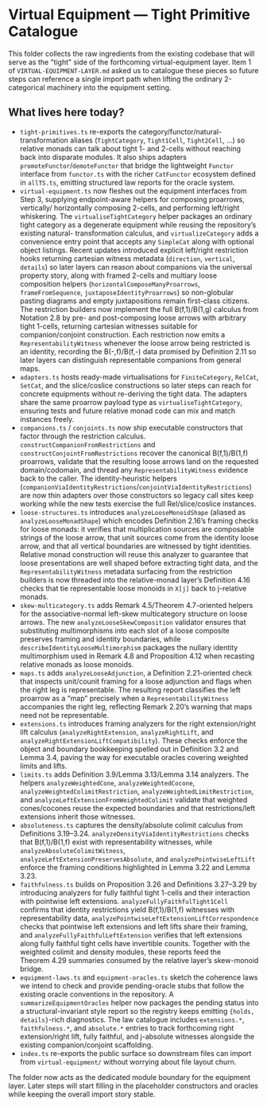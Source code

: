 # Virtual Equipment — Tight Primitive Catalogue

This folder collects the raw ingredients from the existing codebase that will
serve as the "tight" side of the forthcoming virtual-equipment layer.  Item 1 of
`VIRTUAL-EQUIPMENT-LAYER.md` asked us to catalogue these pieces so future steps
can reference a single import path when lifting the ordinary 2-categorical
machinery into the equipment setting.

## What lives here today?

- `tight-primitives.ts` re-exports the category/functor/natural-transformation
  aliases (`TightCategory`, `Tight1Cell`, `Tight2Cell`, …) so relative monads can
  talk about tight 1- and 2-cells without reaching back into disparate modules.
  It also ships adapters `promoteFunctor`/`demoteFunctor` that bridge the
  lightweight `Functor` interface from `functor.ts` with the richer `CatFunctor`
  ecosystem defined in `allTS.ts`, emitting structured law reports for the
  oracle system.
- `virtual-equipment.ts` now fleshes out the equipment interfaces from Step 3,
  supplying endpoint-aware helpers for composing proarrows, vertically/
  horizontally composing 2-cells, and performing left/right whiskering.  The
  `virtualiseTightCategory` helper packages an ordinary tight category as a
  degenerate equipment while reusing the repository’s existing natural-
  transformation calculus, and `virtualizeCategory` adds a convenience entry
  point that accepts any `SimpleCat` along with optional object listings.
  Recent updates introduced explicit left/right restriction hooks returning
  cartesian witness metadata (`direction`, `vertical`, `details`) so later layers
  can reason about companions via the universal property story, along with
  framed 2-cells and multiary loose composition helpers
  (`horizontalComposeManyProarrows`, `frameFromSequence`,
  `juxtaposeIdentityProarrows`) so non-globular pasting diagrams and empty
  juxtapositions remain first-class citizens.  The restriction builders now
  implement the full B(f,1)/B(1,g) calculus from Notation 2.8 by pre- and
  post-composing loose arrows with arbitrary tight 1-cells, returning cartesian
  witnesses suitable for companion/conjoint construction.  Each restriction now
  emits a `RepresentabilityWitness` whenever the loose arrow being restricted is
  an identity, recording the B(-,f)/B(f,-) data promised by Definition 2.11 so
  later layers can distinguish representable companions from general maps.
- `adapters.ts` hosts ready-made virtualisations for `FiniteCategory`, `RelCat`,
  `SetCat`, and the slice/coslice constructions so later steps can reach for
  concrete equipments without re-deriving the tight data.  The adapters share
  the same proarrow payload type as `virtualiseTightCategory`, ensuring tests
  and future relative monad code can mix and match instances freely.
- `companions.ts` / `conjoints.ts` now ship executable constructors that factor
  through the restriction calculus.  `constructCompanionFromRestrictions` and
  `constructConjointFromRestrictions` recover the canonical B(f,1)/B(1,f)
  proarrows, validate that the resulting loose arrows land on the requested
  domain/codomain, and thread any `RepresentabilityWitness` evidence back to the
  caller.  The identity-heuristic helpers
  (`companionViaIdentityRestrictions`/`conjointViaIdentityRestrictions`) are now
  thin adapters over those constructors so legacy call sites keep working while
  the new tests exercise the full Rel/slice/coslice instances.
- `loose-structures.ts` introduces `analyzeLooseMonoidShape` (aliased as
  `analyzeLooseMonadShape`) which encodes Definition 2.16’s framing checks for
  loose monads: it verifies that multiplication sources are composable strings
  of the loose arrow, that unit sources come from the identity loose arrow, and
  that all vertical boundaries are witnessed by tight identities.  Relative
  monad construction will reuse this analyzer to guarantee that loose
  presentations are well shaped before extracting tight data, and the
  `RepresentabilityWitness` metadata surfacing from the restriction builders is
  now threaded into the relative-monad layer’s Definition 4.16 checks that tie
  representable loose monoids in `X[j]` back to j-relative monads.
- `skew-multicategory.ts` adds Remark 4.5/Theorem 4.7-oriented helpers for the
  associative-normal left-skew multicategory structure on loose arrows.  The
  new `analyzeLooseSkewComposition` validator ensures that substituting
  multimorphisms into each slot of a loose composite preserves framing and
  identity boundaries, while `describeIdentityLooseMultimorphism` packages the
  nullary identity multimorphism used in Remark 4.8 and Proposition 4.12 when
  recasting relative monads as loose monoids.
- `maps.ts` adds `analyzeLooseAdjunction`, a Definition 2.21-oriented check that
  inspects unit/counit framing for a loose adjunction and flags when the right
  leg is representable.  The resulting report classifies the left proarrow as a
  “map” precisely when a `RepresentabilityWitness` accompanies the right leg,
  reflecting Remark 2.20’s warning that maps need not be representable.
- `extensions.ts` introduces framing analyzers for the right extension/right
  lift calculus (`analyzeRightExtension`, `analyzeRightLift`, and
  `analyzeRightExtensionLiftCompatibility`).  These checks enforce the object
  and boundary bookkeeping spelled out in Definition 3.2 and Lemma 3.4, paving
  the way for executable oracles covering weighted limits and lifts.
- `limits.ts` adds Definition 3.9/Lemma 3.13/Lemma 3.14 analyzers.  The helpers
  `analyzeWeightedCone`, `analyzeWeightedCocone`,
  `analyzeWeightedColimitRestriction`, `analyzeWeightedLimitRestriction`, and
  `analyzeLeftExtensionFromWeightedColimit` validate that weighted
  cones/cocones reuse the expected boundaries and that restrictions/left
  extensions inherit those witnesses.
- `absoluteness.ts` captures the density/absolute colimit calculus from
  Definitions 3.19–3.24.  `analyzeDensityViaIdentityRestrictions` checks that
  B(f,1)/B(1,f) exist with representability witnesses, while
  `analyzeAbsoluteColimitWitness`, `analyzeLeftExtensionPreservesAbsolute`, and
  `analyzePointwiseLeftLift` enforce the framing conditions highlighted in
  Lemma 3.22 and Lemma 3.23.
- `faithfulness.ts` builds on Proposition 3.26 and Definitions 3.27–3.29 by
  introducing analyzers for fully faithful tight 1-cells and their interaction
  with pointwise left extensions.  `analyzeFullyFaithfulTight1Cell` confirms
  that identity restrictions yield B(f,1)/B(1,f) witnesses with
  representability data, `analyzePointwiseLeftExtensionLiftCorrespondence`
  checks that pointwise left extensions and left lifts share their framing, and
  `analyzeFullyFaithfulLeftExtension` verifies that left extensions along fully
  faithful tight cells have invertible counits.  Together with the weighted
  colimit and density modules, these reports feed the Theorem 4.29 summaries
  consumed by the relative layer’s skew-monoid bridge.
- `equipment-laws.ts` and `equipment-oracles.ts` sketch the coherence laws we
  intend to check and provide pending-oracle stubs that follow the existing
  oracle conventions in the repository.  A `summarizeEquipmentOracles` helper
  now packages the pending status into a structural-invariant style report so
  the registry keeps emitting `{holds, details}`-rich diagnostics.  The law
  catalogue includes `extensions.*`, `faithfulness.*`, and `absolute.*` entries
  to track forthcoming right extension/right lift, fully faithful, and
  j-absolute witnesses alongside the existing companion/conjoint scaffolding.
- `index.ts` re-exports the public surface so downstream files can import from
  `virtual-equipment/` without worrying about file layout churn.

The folder now acts as the dedicated module boundary for the equipment layer.
Later steps will start filling in the placeholder constructors and oracles while
keeping the overall import story stable.
